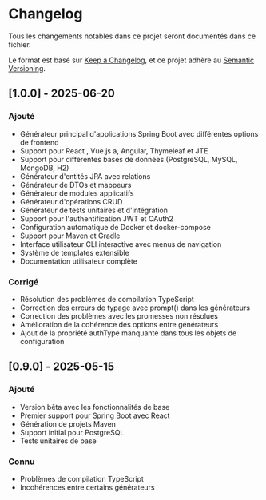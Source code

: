 # Changelog

Tous les changements notables dans ce projet seront documentés dans ce fichier.

Le format est basé sur [Keep a Changelog](https://keepachangelog.com/en/1.0.0/),
et ce projet adhère au [Semantic Versioning](https://semver.org/spec/v2.0.0.html).

## [1.0.0] - 2025-06-20

### Ajouté
- Générateur principal d'applications Spring Boot avec différentes options de frontend
- Support pour React , Vue.js a, Angular, Thymeleaf et JTE
- Support pour différentes bases de données (PostgreSQL, MySQL, MongoDB, H2)
- Générateur d'entités JPA avec relations
- Générateur de DTOs et mappeurs
- Générateur de modules applicatifs
- Générateur d'opérations CRUD
- Générateur de tests unitaires et d'intégration
- Support pour l'authentification JWT et OAuth2
- Configuration automatique de Docker et docker-compose
- Support pour Maven et Gradle
- Interface utilisateur CLI interactive avec menus de navigation
- Système de templates extensible
- Documentation utilisateur complète

### Corrigé
- Résolution des problèmes de compilation TypeScript
- Correction des erreurs de typage avec prompt() dans les générateurs
- Correction des problèmes avec les promesses non résolues
- Amélioration de la cohérence des options entre générateurs
- Ajout de la propriété authType manquante dans tous les objets de configuration

## [0.9.0] - 2025-05-15

### Ajouté
- Version bêta avec les fonctionnalités de base
- Premier support pour Spring Boot avec React
- Génération de projets Maven
- Support initial pour PostgreSQL
- Tests unitaires de base

### Connu
- Problèmes de compilation TypeScript
- Incohérences entre certains générateurs
